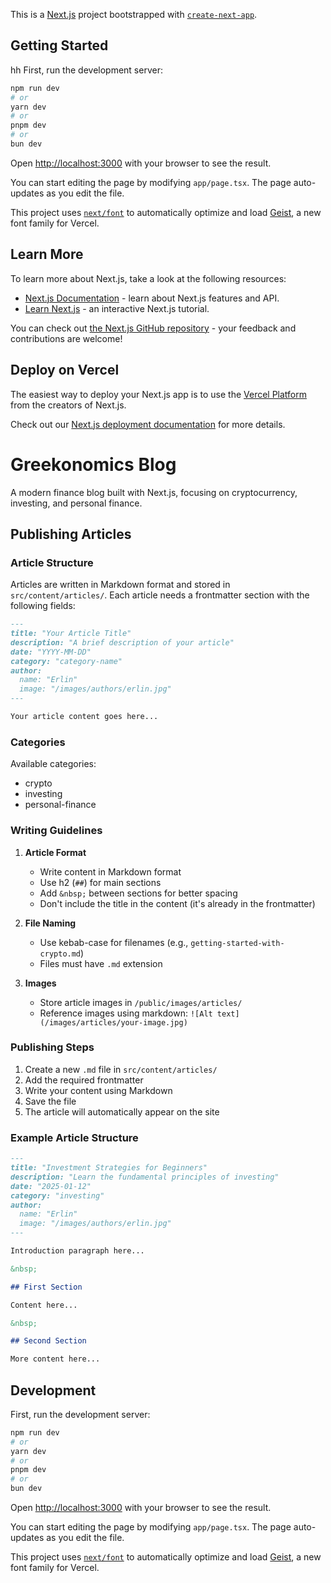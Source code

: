 This is a [Next.js](https://nextjs.org) project bootstrapped with [`create-next-app`](https://nextjs.org/docs/app/api-reference/cli/create-next-app).

## Getting Started

hh
First, run the development server:

```bash
npm run dev
# or
yarn dev
# or
pnpm dev
# or
bun dev
```

Open [http://localhost:3000](http://localhost:3000) with your browser to see the result.

You can start editing the page by modifying `app/page.tsx`. The page auto-updates as you edit the file.

This project uses [`next/font`](https://nextjs.org/docs/app/building-your-application/optimizing/fonts) to automatically optimize and load [Geist](https://vercel.com/font), a new font family for Vercel.

## Learn More

To learn more about Next.js, take a look at the following resources:

- [Next.js Documentation](https://nextjs.org/docs) - learn about Next.js features and API.
- [Learn Next.js](https://nextjs.org/learn) - an interactive Next.js tutorial.

You can check out [the Next.js GitHub repository](https://github.com/vercel/next.js) - your feedback and contributions are welcome!

## Deploy on Vercel

The easiest way to deploy your Next.js app is to use the [Vercel Platform](https://vercel.com/new?utm_medium=default-template&filter=next.js&utm_source=create-next-app&utm_campaign=create-next-app-readme) from the creators of Next.js.

Check out our [Next.js deployment documentation](https://nextjs.org/docs/app/building-your-application/deploying) for more details.

# Greekonomics Blog

A modern finance blog built with Next.js, focusing on cryptocurrency, investing, and personal finance.

## Publishing Articles

### Article Structure

Articles are written in Markdown format and stored in `src/content/articles/`. Each article needs a frontmatter section with the following fields:

```markdown
---
title: "Your Article Title"
description: "A brief description of your article"
date: "YYYY-MM-DD"
category: "category-name"
author:
  name: "Erlin"
  image: "/images/authors/erlin.jpg"
---

Your article content goes here...
```

### Categories

Available categories:
- crypto
- investing
- personal-finance

### Writing Guidelines

1. **Article Format**
   - Write content in Markdown format
   - Use h2 (`##`) for main sections
   - Add `&nbsp;` between sections for better spacing
   - Don't include the title in the content (it's already in the frontmatter)

2. **File Naming**
   - Use kebab-case for filenames (e.g., `getting-started-with-crypto.md`)
   - Files must have `.md` extension

3. **Images**
   - Store article images in `/public/images/articles/`
   - Reference images using markdown: `![Alt text](/images/articles/your-image.jpg)`

### Publishing Steps

1. Create a new `.md` file in `src/content/articles/`
2. Add the required frontmatter
3. Write your content using Markdown
4. Save the file
5. The article will automatically appear on the site

### Example Article Structure

```markdown
---
title: "Investment Strategies for Beginners"
description: "Learn the fundamental principles of investing"
date: "2025-01-12"
category: "investing"
author:
  name: "Erlin"
  image: "/images/authors/erlin.jpg"
---

Introduction paragraph here...

&nbsp;

## First Section

Content here...

&nbsp;

## Second Section

More content here...
```

## Development

First, run the development server:

```bash
npm run dev
# or
yarn dev
# or
pnpm dev
# or
bun dev
```

Open [http://localhost:3000](http://localhost:3000) with your browser to see the result.

You can start editing the page by modifying `app/page.tsx`. The page auto-updates as you edit the file.

This project uses [`next/font`](https://nextjs.org/docs/app/building-your-application/optimizing/fonts) to automatically optimize and load [Geist](https://vercel.com/font), a new font family for Vercel.
